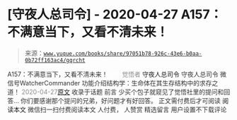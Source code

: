 # [守夜人总司令] - 2020-04-27 A157：不满意当下，又看不清未来！

> 来源：[`www.yuque.com/books/share/97051b78-926c-43e6-b0aa-0b72ff163ac4/gqrcht`](https://www.yuque.com/books/share/97051b78-926c-43e6-b0aa-0b72ff163ac4/gqrcht)

<ne-p id="520f42f3293818f927861ebbd5b15da4_p_0" data-lake-id="520f42f3293818f927861ebbd5b15da4_p_0"><ne-text id="ue627f726" style="color: rgb(51, 51, 51);">A157：不满意当下，又看不清未来！</ne-text></ne-p> <ne-p id="d3654614d6d66e6fba13d83f661a5794" data-lake-id="d3654614d6d66e6fba13d83f661a5794"><ne-text id="u387bdf1f" ne-fontsize="12" style="color: rgb(255, 255, 255);">原创</ne-text><ne-text id="ue6f989b4" style="color: rgb(140, 140, 140);">觉悟者</ne-text> <ne-text id="u08ce1c97" ne-fontsize="14">守夜人总司令</ne-text></ne-p> <ne-p id="ab35f928cfd20227ecaddfec38f7d344" data-lake-id="ab35f928cfd20227ecaddfec38f7d344"><ne-text id="uaf9291eb" ne-fontsize="14" ne-bold="true" style="color: rgb(51, 51, 51);">守夜人总司令</ne-text></ne-p> <ne-p id="f2ecae6efa77b5f51712df7afccf225c" data-lake-id="f2ecae6efa77b5f51712df7afccf225c"><ne-text id="ud6e60394" ne-fontsize="14" style="color: rgb(51, 51, 51);">微信号</ne-text><ne-text id="u739e2889" ne-fontsize="14" style="color: rgb(51, 51, 51);">WatcherCommander</ne-text></ne-p> <ne-p id="36a3ad737d1e32d0e12ff6d6df50c51f" data-lake-id="36a3ad737d1e32d0e12ff6d6df50c51f"><ne-text id="u1e1c734c" ne-fontsize="14" style="color: rgb(51, 51, 51);">功能介绍</ne-text><ne-text id="uea3fb364" ne-fontsize="14" style="color: rgb(51, 51, 51);">结构学：生命体在其生存结构中的求存之道！</ne-text></ne-p> <ne-p id="b81956facc30f4d78da76a63c821024b" data-lake-id="b81956facc30f4d78da76a63c821024b"><ne-text id="u2eb956f3" style="color: rgb(140, 140, 140);">2020-04-27</ne-text>[<ne-text id="u78182794" ne-fontsize="14">原文</ne-text>](https://mp.weixin.qq.com/s?__biz=MzAxNDk1NjI2Mw==&mid=2247485147&idx=1&sn=0671d93b35a4a8f514605c81a82c61fa&chksm=9b8a2553acfdac45978c046ae293899ecf920780d9cc3f7adedc6e42b7d516754a7aeeb6aa8d&scene=27#wechat_redirect&cpage=240)</ne-p> <ne-p id="21c5d8e4af26d381d2441f95c408b45f" data-lake-id="21c5d8e4af26d381d2441f95c408b45f"><ne-text id="uc33be5b1" style="color: rgb(51, 51, 51);">收录于话题</ne-text></ne-p> <ne-p id="505dda36e0943780a96b2fc96f9a5016" data-lake-id="505dda36e0943780a96b2fc96f9a5016"><ne-text id="u865f489a" style="color: rgb(51, 51, 51);">前言</ne-text></ne-p> <ne-p id="6b88f5c77be4716c75e5ef1ba0ec3a7b" data-lake-id="6b88f5c77be4716c75e5ef1ba0ec3a7b"><ne-text id="u5a39b52a" style="color: rgb(51, 51, 51);">少买个包子就窥见了觉悟社里的提问和回答… 你们要感谢那个提问的兄弟，好问题才有好回答。</ne-text></ne-p> <ne-p id="82e8e3c281452ecc90b298cf50bc4dcb" data-lake-id="82e8e3c281452ecc90b298cf50bc4dcb" ne-alignment="center"><ne-text id="ub01789f0" style="color: rgb(51, 51, 51);">正文需付费后才可阅读</ne-text></ne-p> <ne-p id="e54cb22b84354f39bacd11dbbb610200" data-lake-id="e54cb22b84354f39bacd11dbbb610200" ne-alignment="center"><ne-text id="u3ea16bdb">阅读本文</ne-text></ne-p> <ne-p id="a5d8e2328c3e97b9cfcb6b640d82f0c8" data-lake-id="a5d8e2328c3e97b9cfcb6b640d82f0c8" ne-alignment="center"><ne-text id="u864be8f7" style="color: rgb(51, 51, 51);">微信扫一扫付费阅读本文</ne-text></ne-p> <ne-p id="f85dc72d0573c4d0e77ae06958e77c42" data-lake-id="f85dc72d0573c4d0e77ae06958e77c42" ne-alignment="center"><ne-text id="u4f3b3402" style="color: rgb(51, 51, 51);">人付费</ne-text><ne-text id="uc10d16a3" ne-fontsize="13" style="color: rgb(51, 51, 51);">， 人赞赏</ne-text></ne-p> <ne-h3 id="EpZfZ" data-lake-id="EpZfZ"><ne-heading-ext><ne-heading-anchor></ne-heading-anchor><ne-heading-fold></ne-heading-fold></ne-heading-ext><ne-heading-content><ne-text id="uf9916749" ne-fontsize="16" style="color: rgb(51, 51, 51);">精选留言</ne-text></ne-heading-content></ne-h3> <ne-p id="a37416bd81b007b3022e52a07d5dd528" data-lake-id="a37416bd81b007b3022e52a07d5dd528"><ne-text id="u5be10bd4" style="color: rgb(51, 51, 51);">用户设置不下载评论</ne-text></ne-p>